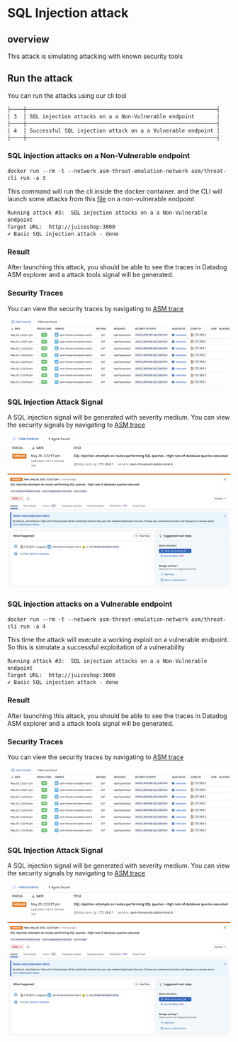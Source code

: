 # SQL Injection attack

## overview
This attack is simulating attacking with known security tools


## Run the attack
You can run the attacks using our cli tool


```
├────┼────────────────────────────────────────────────────────────┤
│ 3  │ SQL injection attacks on a a Non-Vulnerable endpoint       │
├────┼────────────────────────────────────────────────────────────┤
│ 4  │ Successful SQL injection attack on a a Vulnerable endpoint │
├────┼────────────────────────────────────────────────────────────┤
```

### SQL injection attacks on a **Non-Vulnerable** endpoint

```shell
docker run --rm -t --network asm-threat-emulation-network asm/threat-cli run -a 3
```

This command will run the cli inside the docker container. and the CLI will launch some attacks from this [file](./../cli/attacks/sqli-payloads.txt) on a non-vulnerable endpoint



```shell
Running attack #3:  SQL injection attacks on a a Non-Vulnerable endpoint
Target URL:  http://juiceshop:3000
✔ Basic SQL injection attack - done
```


### Result
After launching this attack, you should be able to see the traces in Datadog ASM explorer and a attack tools signal will be generated.



### Security Traces
You can view the security traces by navigating to [ASM trace](https://app.datadoghq.com/security/appsec/traces)


![Security Traces](./imgs/sqli-traces.png "Security Traces")


### SQL Injection Attack Signal
A SQL injection signal will be generated with severity medium. You can view the security signals by navigating to [ASM trace](https://app.datadoghq.com/security?query=%40workflow.rule.type%3A%22Application%20Security%22&column=time&order=desc&product=appsec&view=signal)



![Security Signal](./imgs/sqli-signal-1.png "Security Signal")
![Security Signal](./imgs/sqli-signal-2.png "Security Signal")




### SQL injection attacks on a **Vulnerable** endpoint

```shell
docker run --rm -t --network asm-threat-emulation-network asm/threat-cli run -a 4
```

This time the attack will execute a working exploit on a vulnerable endpoint. So this is simulate a successful exploitation of a vulnerability



```shell
Running attack #3:  SQL injection attacks on a a Non-Vulnerable endpoint
Target URL:  http://juiceshop:3000
✔ Basic SQL injection attack - done
```


### Result
After launching this attack, you should be able to see the traces in Datadog ASM explorer and a attack tools signal will be generated.



### Security Traces
You can view the security traces by navigating to [ASM trace](https://app.datadoghq.com/security/appsec/traces)


![Security Traces](./imgs/sqli-traces.png "Security Traces")


### SQL Injection Attack Signal
A SQL injection signal will be generated with severity medium. You can view the security signals by navigating to [ASM trace](https://app.datadoghq.com/security?query=%40workflow.rule.type%3A%22Application%20Security%22&column=time&order=desc&product=appsec&view=signal)



![Security Signal](./imgs/sqli-signal-1.png "Security Signal")
![Security Signal](./imgs/sqli-signal-2.png "Security Signal")